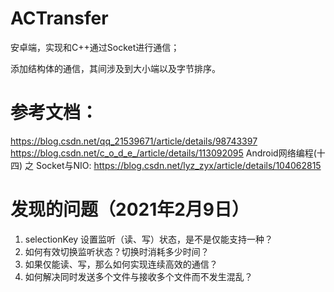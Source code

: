 # ACTransfer
安卓端，实现和C++通过Socket进行通信；

添加结构体的通信，其间涉及到大小端以及字节排序。

# 参考文档：
  https://blog.csdn.net/qq_21539671/article/details/98743397
  https://blog.csdn.net/c_o_d_e_/article/details/113092095
  Android网络编程(十四) 之 Socket与NIO: https://blog.csdn.net/lyz_zyx/article/details/104062815

# 发现的问题（2021年2月9日）
1. selectionKey 设置监听（读、写）状态，是不是仅能支持一种？
2. 如何有效切换监听状态？切换时消耗多少时间？
3. 如果仅能读、写，那么如何实现连续高效的通信？
4. 如何解决同时发送多个文件与接收多个文件而不发生混乱？
